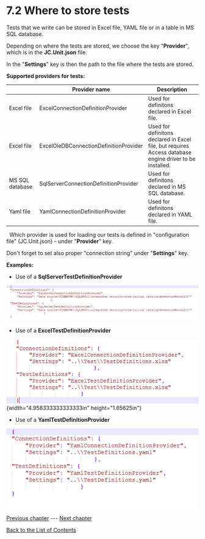 # 7.2 Where to store tests

Tests that we write can be stored in Excel file, YAML file or in a table
in MS SQL database.

Depending on where the tests are stored, we choose the key
\"**Provider**\", which is in the **JC.Unit.json** file.

In the \"**Settings**\" key is then the path to the file where the tests
are stored.

**Supported providers for tests:**

|                   | **Provider name**                       | **Description**|
| ----------------- |----------------------------------------  |--------------------------------------------------------------|
| Excel file        | ExcelConnectionDefinitionProvider        | Used for definitons declared in Excel file.|
| Excel file        | ExcelOleDBConnectionDefinitionProvider   | Used for definitons declared in Excel file, but requires Access database engine driver to be installed.|
| MS SQL database   | SqlServerConnectionDefinitionProvider    | Used for definitons declared in MS SQL database.|
| Yaml file         | YamlConnectionDefinitionProvider         | Used for definitons declared in YAML file.|

 
Which provider is used for loading our tests is defined in \"configuration file\" (JC.Unit.json) - under \"**Provider**\" key.

Don\'t forget to set also proper \"connection string\" under \"**Settings**\" key.

**Examples:**

-  Use of a **SqlServerTestDefinitionProvider**

![SqlServerTestDefinitionProvider](Images/media/image31.png)

-   Use of a **ExcelTestDefinitionProvider**

![ExcelTestDefinitionProvider](Images/media/image29.png){width="4.958333333333333in"
height="1.65625in"}

-   Use of a **YamlTestDefinitionProvider**

![YamlTestDefinitionProvider](Images/media/image30.png)

[Previous chapter](7-1-various-test-types) --- [Next chapter](8-0-jc-unit-runner)

[Back to the List of Contents](0-0-list-of-contents)  
